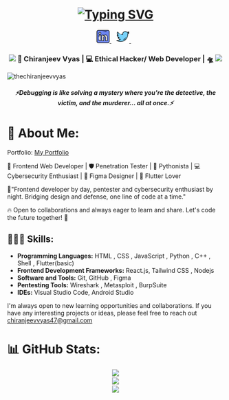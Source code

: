 <h1 align="center">
<a href="https://git.io/typing-svg"><img src="https://readme-typing-svg.herokuapp.com?font=Times+New+Roman&size=30&pause=1000&center=true&vCenter=true&width=435&lines=Hello+There!+%F0%9F%91%8B;This+is+Chiranjeev+Vyas;Nice+to+meet+you+!%E2%9C%A8" alt="Typing SVG" /></a>
</h1>
<p align='center'>
  <a href="https://www.linkedin.com/in/chiranjeev-vyas/">
    <img height="30" src="https://raw.githubusercontent.com/8bithemant/8bithemant/master/linkedin.png?raw=true">
  </a>&nbsp;&nbsp;
  <a href="https://x.com/the_cv_xo">
    <img height="30" src="https://raw.githubusercontent.com/8bithemant/8bithemant/master/twitter.png?raw=true">
  </a>&nbsp;&nbsp;
</p>

<div align="center">
  <h3><img src="https://media.giphy.com/media/WUlplcMpOCEmTGBtBW/giphy.gif" width="30"> 🙎 Chiranjeev Vyas | 💻 Ethical Hacker/ Web Developer | 🛸  <img src="https://media.giphy.com/media/WUlplcMpOCEmTGBtBW/giphy.gif" width="30"></h3>
</div>

<p align="left"> <img src="https://komarev.com/ghpvc/?username=thechiranjeevvyas&label=Profile%20views&color=0e75b6&style=flat" alt="thechiranjeevvyas" /> </p>

<h5 align="center">
  <i>⚡️Debugging is like solving a mystery where you're the detective, the victim, and the murderer... all at once.⚡️</i>
</h5>

# 💫 About Me:
Portfolio: [My Portfolio](https://thechiranjeevvyas.github.io/resume/)

🚀 Frontend Web Developer | 🛡️ Penetration Tester | 🐍 Pythonista | 💻 Cybersecurity Enthusiast | 🎨 Figma Designer | 🚀 Flutter Lover

🌟"Frontend developer by day, pentester and cybersecurity enthusiast by night. Bridging design and defense, one line of code at a time."

🔥 Open to collaborations and always eager to learn and share. Let's code the future together! 🚀


## 👩🏾‍💻 Skills:

- **Programming Languages:** HTML , CSS , JavaScript , Python , C++ , Shell , Flutter(basic)
- **Frontend Development Frameworks:** React.js, Tailwind CSS , Nodejs
- **Software and Tools:** Git, GitHub , Figma
- **Pentesting Tools:** Wireshark ,  Metasploit ,  BurpSuite 
- **IDEs:** Visual Studio Code, Android Studio

I'm always open to new learning opportunities and collaborations. If you have any interesting projects or ideas, please feel free to reach out chiranjeevvyas47@gmail.com


# 📊 GitHub Stats:
<div align="center">
<img src="https://github-readme-stats.vercel.app/api?username=thechiranjeevvyas&theme=dark&hide_border=false"><br/>
<img src="https://github-readme-streak-stats.herokuapp.com/?user=thechiranjeevvyas&theme=dark&hide_border=false"><br/>
<img src="https://github-readme-stats.vercel.app/api/top-langs/?username=pravin435916&theme=dark&hide_border=false&include_all_commits=true&count_private=true&layout=compact">
</div>

